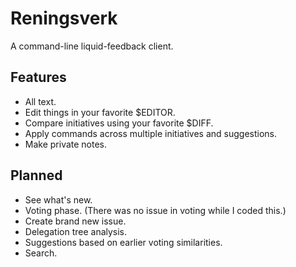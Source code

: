 Reningsverk
===========

A command-line liquid-feedback client.


Features
--------

* All text.
* Edit things in your favorite $EDITOR.
* Compare initiatives using your favorite $DIFF.
* Apply commands across multiple initiatives and suggestions.
* Make private notes.


Planned
-------

* See what's new.
* Voting phase. (There was no issue in voting while I coded this.)
* Create brand new issue.
* Delegation tree analysis.
* Suggestions based on earlier voting similarities.
* Search.
